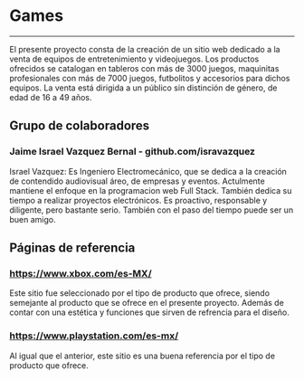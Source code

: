 # Games
***
El presente proyecto consta de la creación de un sitio web dedicado a la venta de equipos de entretenimiento y videojuegos. 
Los productos ofrecidos se catalogan en tableros con más de 3000 juegos, maquinitas profesionales con más de 7000 juegos, futbolitos y accesorios para dichos equipos. La venta está dirigida a un público sin distinción de género, de edad de 16 a 49 años. 

## Grupo de colaboradores
### Jaime Israel Vazquez Bernal - github.com/isravazquez
Israel Vazquez: Es Ingeniero Electromecánico, que se dedica a la creación de contendido audiovisual áreo, de empresas y eventos. Actulmente mantiene el enfoque en la programacion web Full Stack. También dedica su tiempo a realizar proyectos electrónicos. Es proactivo, responsable y diligente, pero bastante serio. También con el paso del tiempo puede ser un buen amigo.

## Páginas de referencia

### https://www.xbox.com/es-MX/
Este sitio fue seleccionado por el tipo de producto que ofrece, siendo semejante al producto que se ofrece en el presente proyecto. Además de contar con una estética y funciones que sirven de refrencia para el diseño.

### https://www.playstation.com/es-mx/
Al igual que el anterior, este sitio es una buena referencia por el tipo de producto que ofrece.